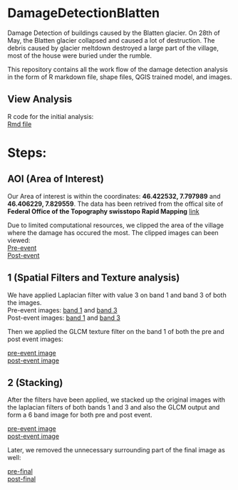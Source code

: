 # DamageDetectionBlatten

Damage Detection of buildings caused by the Blatten glacier. On 28th of May, the Blatten glacier collapsed and caused a lot of destruction. The debris caused by glacier meltdown destroyed a large part of the village, most of the house were buried under the rumble. 

This repository contains all the work flow of the damage detection analysis in the form of R markdown file, shape files, QGIS trained model, and images.

## View Analysis
R code for the initial analysis: <br>
[Rmd file](Rmd/Swiss_Blatten_glacier_damage_analysis.Rmd)


# Steps:

## AOI (Area of Interest)

Our Area of interest is within the coordinates: **46.422532, 7.797989** and **46.406229, 7.829559**. The data has been retrived from the offical site of **Federal Office of the Topography swisstopo Rapid Mapping** [link](https://www.rapidmapping.admin.ch/index_de.html)

Due to limited computational resources, we clipped the area of the village where the damage has occured the most. The clipped images can been viewed:<br>
[Pre-event](AOI/19_5_AOI.tif) <br>
[Post-event](AOI/30_5_AOI.tif)

## 1 (Spatial Filters and Texture analysis)

We have applied Laplacian filter with value 3 on band 1 and band 3 of both the images. <br>
Pre-event images: 
[band 1](1/laplacian_filter_ch_1/pre_laplacian3_ch_1.tif) and
[band 3](1/laplacian_filter_ch_3/pre_laplacian3_ch_3.tif) <br>
Post-event images: 
[band 1](1/laplacian_filter_ch_1/post_laplacian3_ch_1.tif) and
[band 3](1/laplacian_filter_ch_3/post_laplacian3_ch_3.tif)

Then we applied the GLCM texture filter on the band 1 of both the pre and post event images:

[pre-event image](1/GLCM_ch_1/pre.tif) <br>
[post-event image](1/GLCM_ch_1/post.tif)

## 2 (Stacking)

After the filters have been applied, we stacked up the original images with the laplacian filters of both bands 1 and 3 and also the GLCM output and form a 6 band image for both pre and post event.

[pre-event image](2/6_band_image/pre_6_band.tif) <br>
[post-event image](2/6_band_image/post_6_band.tif)

Later, we removed the unnecessary surrounding part of the final image as well:

[pre-final](2/clipped_6_band_image/pre_6_band_clipped.tif) <br>
[post-final](2/clipped_6_band_image/post_6_band_clipped.tif)